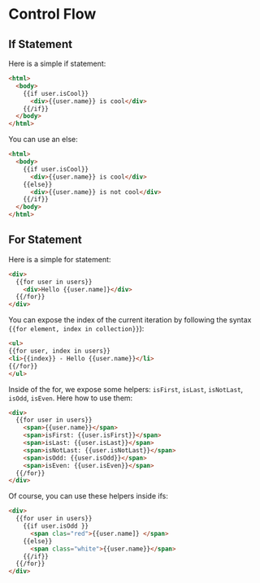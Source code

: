 # Control Flow

## If Statement

Here is a simple if statement:
```html
<html>
  <body>
    {{if user.isCool}}
      <div>{{user.name}} is cool</div>
    {{/if}}
  </body>
</html>
```

You can use an else:
```html
<html>
  <body>
    {{if user.isCool}}
      <div>{{user.name}} is cool</div>
    {{else}}
      <div>{{user.name}} is not cool</div>
    {{/if}}
  </body>
</html>
```

## For Statement

Here is a simple for statement:
```html
<div>
  {{for user in users}}
    <div>Hello {{user.name]}</div>
  {{/for}}
</div>
```

You can expose the index of the current iteration by following the syntax `{{for element, index in collection}}`):
```html
<ul>
{{for user, index in users}}
<li>{{index}} - Hello {{user.name}}</li>
{{/for}}
</ul>
```

Inside of the for, we expose some helpers: `isFirst`, `isLast`, `isNotLast`, `isOdd`, `isEven`. Here how to use them:

```html
<div>
  {{for user in users}}
    <span>{{user.name}}</span>
    <span>isFirst: {{user.isFirst}}</span>
    <span>isLast: {{user.isLast}}</span>
    <span>isNotLast: {{user.isNotLast}}</span>
    <span>isOdd: {{user.isOdd}}</span>
    <span>isEven: {{user.isEven}}</span>
  {{/for}}
</div>
```

Of course, you can use these helpers inside ifs:

```html
<div>
  {{for user in users}}
    {{if user.isOdd }}
      <span clas="red">{{user.name]} </span>
    {{else}}
      <span class="white">{{user.name}}</span>
    {{/if}}
  {{/for}}
</div>
```

